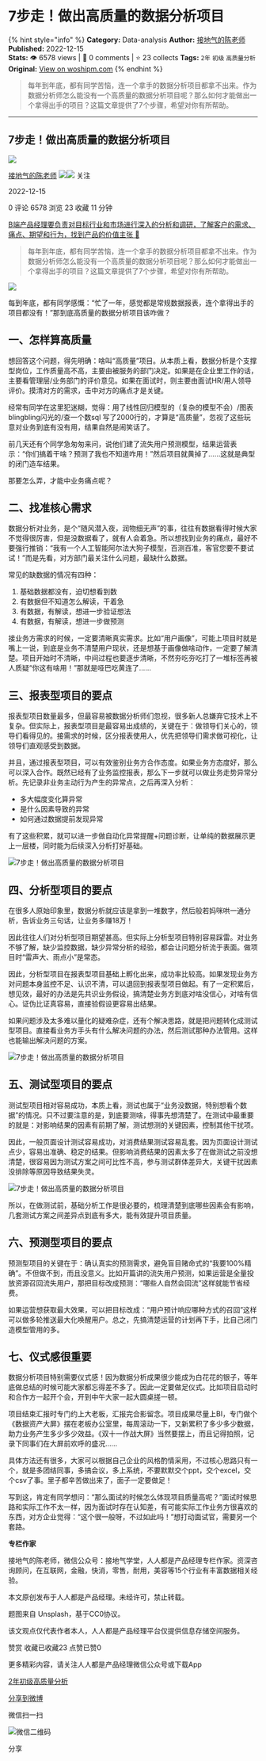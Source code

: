 # 7步走！做出高质量的数据分析项目
{% hint style="info" %}
**Category:** Data-analysis
**Author:** [接地气的陈老师](https://www.woshipm.com/u/773891)
**Published:** 2022-12-15  
**Stats:** 👁️ 6578 views | 💬 0 comments | ⭐ 23 collects
**Tags:** `2年` `初级` `高质量分析`
**Original:** [View on woshipm.com](https://www.woshipm.com/data-analysis/5707361.html)
{% endhint %}
> 每年到年底，都有同学苦恼，连一个拿手的数据分析项目都拿不出来。作为数据分析师怎么能没有一个高质量的数据分析项目呢？那么如何才能做出一个拿得出手的项目？这篇文章提供了7个步骤，希望对你有所帮助。

---

## 7步走！做出高质量的数据分析项目

[![](https://image.woshipm.com/wp-files/2019/08/0GkAbc8ZooEsibtWEUNO.png!/both/72x72)](https://www.woshipm.com/u/773891)

[接地气的陈老师](https://www.woshipm.com/u/773891) ![](https://static.woshipm.com/tag/1121_1@2x.png)![](https://static.woshipm.com/tag/2103_1@2x.png) 关注

2022-12-15

0 评论 6578 浏览 23 收藏 11 分钟

[B端产品经理要负责对目标行业和市场进行深入的分析和调研，了解客户的需求、痛点、期望和行为，找到产品的价值主张 🔗](https://ke.qidianla.com/courses/bcpm)

> 每年到年底，都有同学苦恼，连一个拿手的数据分析项目都拿不出来。作为数据分析师怎么能没有一个高质量的数据分析项目呢？那么如何才能做出一个拿得出手的项目？这篇文章提供了7个步骤，希望对你有所帮助。

![](https://image.woshipm.com/wp-files/2022/12/9ueGaMFAGBTcp10wjECy.jpg)

每到年底，都有同学感慨：“忙了一年，感觉都是常规数据报表，连个拿得出手的项目都没有！”那到底高质量的数据分析项目该咋做？

## 一、怎样算高质量

想回答这个问题，得先明确：啥叫“高质量”项目。从本质上看，数据分析是个支撑型岗位，工作质量高不高，主要由被服务的部门决定。如果是在企业里工作的话，主要看管理层/业务部门的评价意见。如果在面试时，则主要由面试HR/用人领导评价。摸清对方的需求，击中对方的痛点才是关键。

经常有同学在这里犯迷糊，觉得：用了线性回归模型的（复杂的模型不会）/图表blingbling闪光的/查一个数sql 写了2000行的，才算是“高质量”，忽视了这些玩意对业务到底有没有用，结果自然是闹笑话了。

前几天还有个同学急匆匆来问，说他们建了流失用户预测模型，结果运营表示：“你们搞着干啥？预测了我也不知道咋用！”然后项目就黄掉了……这就是典型的闭门造车结果。

那要怎么弄，才能中业务痛点呢？

## 二、找准核心需求

数据分析对业务，是个“随风潜入夜，润物细无声”的事，往往有数据看得时候大家不觉得很厉害，但是没数据看了，就有人会着急。所以想找到业务的痛点，最好不要强行推销：“我有一个人工智能阿尔法大狗子模型，百测百准，客官您要不要试试！”而是先看，对方部门最关注什么问题，最缺什么数据。

常见的缺数据的情况有四种：

1.  基础数据都没有，迫切想看到数
2.  有数据但不知道怎么解读，干着急
3.  有数据，有解读，想进一步验证想法
4.  有数据，有解读，想进一步做预测

接业务方需求的时候，一定要清晰真实需求。比如“用户画像”，可能上项目时就是嘴上一说，到底是业务不清楚用户现状，还是想基于画像做啥动作，一定要了解清楚。项目开始时不清晰，中间过程也要逐步清晰，不然夯吃夯吃打了一堆标签再被人质疑“你这有啥用！”那就是哑巴吃黄连了……

## 三、报表型项目的要点

报表型项目数量最多，但最容易被数据分析师们忽视，很多新人总嫌弃它技术上不复杂。但实际上，报表型项目是最容易出成绩的，关键在于：做领导们关心的，领导们看得见的。接需求的时候，区分报表使用人，优先把领导们需求做可视化，让领导们直观感受到数据。

并且，通过报表型项目，可以有效鉴别业务方合作态度。如果业务方态度好，那么可以深入合作。既然已经有了业务监控报表，那么下一步就可以做业务走势异常分析。先记录非业务主动行为产生的异常点，之后再深入分析：

*   多大幅度变化算异常
*   是什么因素导致的异常
*   如何通过数据提前发现异常

有了这些积累，就可以进一步做自动化异常提醒+问题诊断，让单纯的数据展示更上一层楼，同时能为后续深入分析打好基础。

![7步走！做出高质量的数据分析项目](https://image.yunyingpai.com/wp/2022/12/VXktzONlSiX8gySfAhl9.png)

## 四、分析型项目的要点

在很多人原始印象里，数据分析就应该是拿到一堆数字，然后般若妈咪哄一通分析，告诉业务三句话，让业务多赚18万！

因此往往人们对分析型项目期望甚高。但实际上分析型项目特别容易踩雷。对业务不够了解，缺少监控数据，缺少异常分析的经验，都会让问题分析流于表面。做项目时“雷声大、雨点小”是常态。

因此，分析型项目在报表型项目基础上孵化出来，成功率比较高。如果发现业务方对问题本身监控不足、认识不清，可以退回到报表型项目做起。有了一定积累后，想见效，最好的办法是先共识业务假设，搞清楚业务方到底对啥没信心，对啥有信心。证伪比证真容易，直接验假设更容易出结果。

如果问题涉及太多难以量化的疑难杂症，还有个解决思路，就是把问题转化成测试型项目。直接看业务方手头有什么解决问题的办法，然后测试那种办法管用。这样也能输出解决问题的方案。

![7步走！做出高质量的数据分析项目](https://image.yunyingpai.com/wp/2022/12/SGIKclqyQySU7iJAet94.png)

## 五、测试型项目的要点

测试型项目相对容易成功，本质上看，测试也属于“业务没数据，特别想看个数据”的情况。只不过要注意的是，到底要测啥，得事先想清楚了。在测试中最重要的就是：对影响结果的因素有前期了解，测试想测的关键因素，控制其他干扰项。

因此，一般页面设计测试容易成功，对消费结果测试容易乱套。因为页面设计测试点少，容易出准确、稳定的结果。但影响消费结果的因素太多了在做测试之前没想清楚，很容易因为测试方案之间可比性不高，参与测试群体差异大，关键干扰因素没排除等原因导致结果失灵。

![7步走！做出高质量的数据分析项目](https://image.yunyingpai.com/wp/2022/12/LxgdVIQA7q9DWIxxxU9j.png)

所以，在做测试前，基础分析工作是很必要的，梳理清楚到底哪些因素会有影响，几套测试方案之间差异点到底有多大，能有效提升项目质量。

## 六、预测型项目的要点

预测型项目的关键在于：确认真实的预测需求，避免盲目赌命式的“我要100%精确”。不但做不到，而且没意义。比如开篇讲的流失用户预测，如果运营是全量投放资源召回流失用户，那把目标改成预测：“哪些人自然会回流”这样就能节省经费。

如果运营想获取最大效果，可以把目标改成：“用户预计响应哪种方式的召回”这样可以做多轮推送最大化唤醒用户。总之，先搞清楚运营的计划再下手，比自己闭门造模型管用的多。

## 七、仪式感很重要

数据分析项目特别需要仪式感！因为数据分析成果很少能成为白花花的银子，等年底做总结的时候可能大家都忘得差不多了。因此一定要做足仪式。比如项目启动时和合作方一起开个会，开到中午大家一起大圆桌搓一顿。

项目结束汇报时专门约上大老板，汇报完合影留念。项目成果尽量上BI，专门做个《数据资产大屏》摆在老板办公室里，每周滚动一下，又新累积了多少多少数据，助力业务产生多少多少效益。《双十一作战大屏》当然要摆上，而且记得拍照，记录下同事们在大屏前欢呼的盛况……

具体方法还有很多，大家可以根据自己企业的风格酌情采用，不过核心思路只有一个，就是多团结同事，多搞会议，多上系统，不要默默交个ppt，交个excel，交个csv了事。里子都辛苦做出来了，面子一定要做足！

写到这，肯定有同学想问：“那么面试的时候怎么体现项目质量高呢？”面试时候思路和实际工作不太一样，因为面试时存在认知差，有可能实际工作业务方很喜欢的东西，对方企业觉得：“这个很一般呀，不过如此吗！”想打动面试官，需要另一个套路。

**专栏作家**

接地气的陈老师，微信公众号：接地气学堂，人人都是产品经理专栏作家。资深咨询顾问，在互联网，金融，快消，零售，耐用，美容等15个行业有丰富数据相关经验。

本文原创发布于人人都是产品经理。未经许可，禁止转载。

题图来自 Unsplash，基于CC0协议。

该文观点仅代表作者本人，人人都是产品经理平台仅提供信息存储空间服务。

赞赏 收藏已收藏23 点赞已赞0

更多精彩内容，请关注人人都是产品经理微信公众号或下载App

[2年](https://www.woshipm.com/tag/2%e5%b9%b4)[初级](https://www.woshipm.com/tag/%e5%88%9d%e7%ba%a7)[高质量分析](https://www.woshipm.com/tag/%e9%ab%98%e8%b4%a8%e9%87%8f%e5%88%86%e6%9e%90)

[分享到微博](https://service.weibo.com/share/share.php?appkey=2775287854&title=7步走！做出高质量的数据分析项目&url=https://www.woshipm.com/data-analysis/5707361.html&pic=https://image.woshipm.com/wp-files/2022/12/9ueGaMFAGBTcp10wjECy.jpg)

微信扫一扫

![微信二维码](https://api.pwmqr.com/qrcode/create/?url=https://www.woshipm.com/data-analysis/5707361.html)

分享